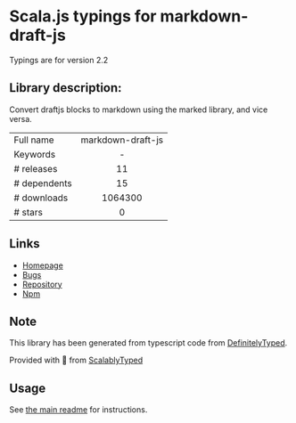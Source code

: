
# Scala.js typings for markdown-draft-js

Typings are for version 2.2

## Library description:
Convert draftjs blocks to markdown using the marked library, and vice versa.

|                    |                 |
| ------------------ | :-------------: |
| Full name          | markdown-draft-js |
| Keywords           | - |
| # releases         | 11 |
| # dependents       | 15 |
| # downloads        | 1064300 |
| # stars            | 0 |

## Links
- [Homepage](https://github.com/Rosey/markdown-draft-js#readme)
- [Bugs](https://github.com/Rosey/markdown-draft-js/issues)
- [Repository](https://github.com/Rosey/markdown-draft-js)
- [Npm](https://www.npmjs.com/package/markdown-draft-js)
    


## Note
This library has been generated from typescript code from [DefinitelyTyped](https://definitelytyped.org).

Provided with :purple_heart: from [ScalablyTyped](https://github.com/oyvindberg/ScalablyTyped)

## Usage
See [the main readme](../../readme.md) for instructions.


